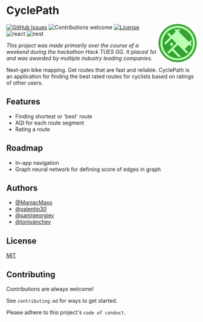 # CyclePath

<img src="client/public/android-chrome-512x512.png" alt="logo" width="20%" align="right"/>

[![GitHub Issues](https://img.shields.io/github/issues/ManiacMaxo/CyclePath.svg)](https://github.com/ManiacMaxo/CyclePath/issues)
![Contributions welcome](https://img.shields.io/badge/contributions-welcome-orange.svg)
[![License](https://img.shields.io/badge/license-MIT-blue.svg)](https://opensource.org/licenses/MIT)
![react](https://img.shields.io/github/package-json/dependency-version/maniacmaxo/cyclepath/react?filename=client%2Fpackage.json&label=React)
![nest](https://img.shields.io/github/package-json/dependency-version/maniacmaxo/cyclepath/@nestjs/core?filename=server%2Fpackage.json&label=NestJS)

_This project was made primarily over the course of a weekend during the hackathon Hack TUES GG. It placed 1st and was awarded by multiple industry leading companies._

Next-gen bike mapping. Get routes that are fast and reliable. CyclePath is an application for finding the best rated routes for cyclists based on ratings of other users.

## Features

-   Finding shortest or 'best' route
-   AQI for each route segment
-   Rating a route

## Roadmap

-   In-app navigation
-   Graph neural network for defining score of edges in graph

## Authors

-   [@ManiacMaxo](https://www.github.com/ManiacMaxo)
-   [@valentin30](https://www.github.com/valentin30)
-   [@samigeorgiev](https://github.com/samigeorgiev)
-   [@toniyanchev](https://github.com/toniyanchev)

## License

[MIT](https://choosealicense.com/licenses/mit/)

## Contributing

Contributions are always welcome!

See `contributing.md` for ways to get started.

Please adhere to this project's `code of conduct`.
